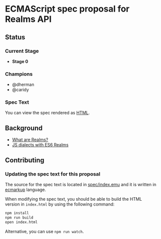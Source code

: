 # ECMAScript spec proposal for Realms API

## Status

### Current Stage

 * __Stage 0__

### Champions

 * @dherman
 * @caridy

### Spec Text

You can view the spec rendered as [HTML](https://rawgit.com/caridy/proposal-realms/master/index.html).

## Background

 * [What are Realms?](https://gist.github.com/dherman/7568885)
 * [JS dialects with ES6 Realms](https://gist.github.com/dherman/9146568)

## Contributing

### Updating the spec text for this proposal

The source for the spec text is located in [spec/index.emu](spec/index.emu) and it is written in
[ecmarkup](https://github.com/bterlson/ecmarkup) language.

When modifying the spec text, you should be able to build the HTML version in
`index.html` by using the following command:

```bash
npm install
npm run build
open index.html
```

Alternative, you can use `npm run watch`.
